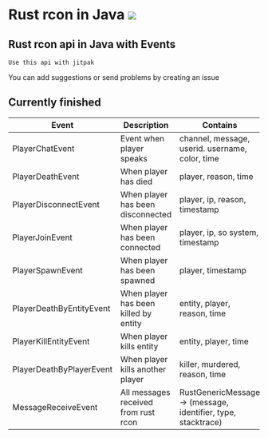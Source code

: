 # Rust rcon in Java [![](https://jitpack.io/v/Katakurinna/rustrcon.svg)](https://jitpack.io/#Katakurinna/rustrcon)
## Rust rcon api in Java with Events 

`Use this api with jitpak`

You can add suggestions or send problems by creating an issue

## Currently finished

|Event|Description|Contains|
|---|---|---|
|PlayerChatEvent|Event when player speaks| channel, message, userid. username, color, time|
|PlayerDeathEvent|When player has died|player, reason, time|
|PlayerDisconnectEvent|When player has been disconnected| player, ip, reason, timestamp|
|PlayerJoinEvent|When player has been connected|player, ip, so system, timestamp|
|PlayerSpawnEvent| When player has been spawned|player, timestamp|
|PlayerDeathByEntityEvent|When player has been killed by entity| entity, player, reason, time|
|PlayerKillEntityEvent|When player kills entity|entity, player, time|
|PlayerDeathByPlayerEvent|When player kills another player|killer, murdered, reason, time|
|MessageReceiveEvent|All messages received from rust rcon|RustGenericMessage -> (message, identifier, type, stacktrace)|

